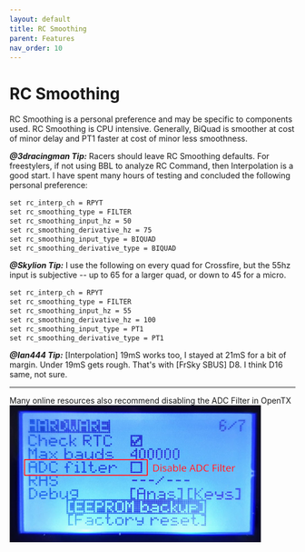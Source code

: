 ```yaml
---
layout: default
title: RC Smoothing
parent: Features
nav_order: 10
---
```


# RC Smoothing

RC Smoothing is a personal preference and may be specific to components used.  RC Smoothing is CPU intensive. Generally, BiQuad is smoother at cost of minor delay and PT1 faster at cost of minor less smoothness.

***@3dracingman Tip:*** Racers should leave RC Smoothing defaults.  For freestylers, if not using BBL to analyze RC Command, then Interpolation is a good start.  I have spent many hours of testing and concluded the following personal preference:
```
set rc_interp_ch = RPYT
set rc_smoothing_type = FILTER
set rc_smoothing_input_hz = 50
set rc_smoothing_derivative_hz = 75
set rc_smoothing_input_type = BIQUAD
set rc_smoothing_derivative_type = BIQUAD
```

***@Skylion Tip:*** I use the following on every quad for Crossfire, but the 55hz input is subjective -- up to 65 for a larger quad, or down to 45 for a micro.
```
set rc_interp_ch = RPYT
set rc_smoothing_type = FILTER
set rc_smoothing_input_hz = 55
set rc_smoothing_derivative_hz = 100
set rc_smoothing_input_type = PT1
set rc_smoothing_derivative_type = PT1
```

***@Ian444 Tip:*** [Interpolation] 19mS works too, I stayed at 21mS for a bit of margin.
Under 19mS gets rough. That's with [FrSky SBUS] D8. I think D16 same, not sure.



***

Many online resources also recommend disabling the ADC Filter in OpenTX ![Disable ADC Filter](/assets/images/disable-ADC.png)
